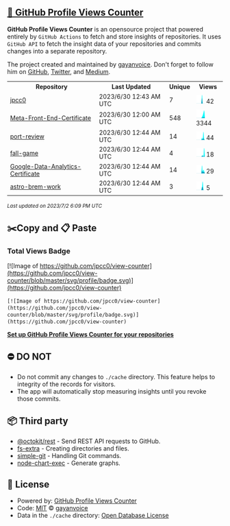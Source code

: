 ## [🚀 GitHub Profile Views Counter](https://github.com/gayanvoice/github-profile-views-counter)
**GitHub Profile Views Counter** is an opensource project that powered entirely by  `GitHub Actions` to fetch and store insights of repositories.
It uses `GitHub API` to fetch the insight data of your repositories and commits changes into a separate repository.

The project created and maintained by [gayanvoice](https://github.com/gayanvoice). Don't forget to follow him on [GitHub](https://github.com/gayanvoice), [Twitter](https://twitter.com/gayanvoice), and [Medium](https://gayanvoice.medium.com/).

<table>
	<tr>
		<th>
			Repository
		</th>
		<th>
			Last Updated
		</th>
		<th>
			Unique
		</th>
		<th>
			Views
		</th>
	</tr>
	<tr>
		<td>
			<a href="https://github.com/jpcc0/view-counter/tree/master/readme/586579586/year.md">
				jpcc0
			</a>
		</td>
		<td>
			2023/6/30 12:43 AM UTC
		</td>
		<td>
			7
		</td>
		<td>
			<img alt="Response time graph" src="https://github.com/jpcc0/view-counter/raw/master/graph/586579586/small/year.png" height="20"> 42
		</td>
	</tr>
	<tr>
		<td>
			<a href="https://github.com/jpcc0/view-counter/tree/master/readme/575975175/year.md">
				Meta-Front-End-Certificate
			</a>
		</td>
		<td>
			2023/6/30 12:00 AM UTC
		</td>
		<td>
			548
		</td>
		<td>
			<img alt="Response time graph" src="https://github.com/jpcc0/view-counter/raw/master/graph/575975175/small/year.png" height="20"> 3344
		</td>
	</tr>
	<tr>
		<td>
			<a href="https://github.com/jpcc0/view-counter/tree/master/readme/587817786/year.md">
				port-review
			</a>
		</td>
		<td>
			2023/6/30 12:44 AM UTC
		</td>
		<td>
			14
		</td>
		<td>
			<img alt="Response time graph" src="https://github.com/jpcc0/view-counter/raw/master/graph/587817786/small/year.png" height="20"> 44
		</td>
	</tr>
	<tr>
		<td>
			<a href="https://github.com/jpcc0/view-counter/tree/master/readme/585407563/year.md">
				fall-game
			</a>
		</td>
		<td>
			2023/6/30 12:44 AM UTC
		</td>
		<td>
			4
		</td>
		<td>
			<img alt="Response time graph" src="https://github.com/jpcc0/view-counter/raw/master/graph/585407563/small/year.png" height="20"> 18
		</td>
	</tr>
	<tr>
		<td>
			<a href="https://github.com/jpcc0/view-counter/tree/master/readme/584494623/year.md">
				Google-Data-Analytics-Certificate
			</a>
		</td>
		<td>
			2023/6/30 12:44 AM UTC
		</td>
		<td>
			14
		</td>
		<td>
			<img alt="Response time graph" src="https://github.com/jpcc0/view-counter/raw/master/graph/584494623/small/year.png" height="20"> 29
		</td>
	</tr>
	<tr>
		<td>
			<a href="https://github.com/jpcc0/view-counter/tree/master/readme/563691934/year.md">
				astro-brem-work
			</a>
		</td>
		<td>
			2023/6/30 12:44 AM UTC
		</td>
		<td>
			3
		</td>
		<td>
			<img alt="Response time graph" src="https://github.com/jpcc0/view-counter/raw/master/graph/563691934/small/year.png" height="20"> 5
		</td>
	</tr>
</table>

<small><i>Last updated on 2023/7/2 6:09 PM UTC</i></small>

## ✂️Copy and 📋 Paste
### Total Views Badge
[![Image of https://github.com/jpcc0/view-counter](https://github.com/jpcc0/view-counter/blob/master/svg/profile/badge.svg)](https://github.com/jpcc0/view-counter)

```readme
[![Image of https://github.com/jpcc0/view-counter](https://github.com/jpcc0/view-counter/blob/master/svg/profile/badge.svg)](https://github.com/jpcc0/view-counter)
```
[**Set up GitHub Profile Views Counter for your repositories**](https://github.com/gayanvoice/github-profile-views-counter)
## ⛔ DO NOT
- Do not commit any changes to `./cache` directory. This feature helps to integrity of the records for visitors.
- The app will automatically stop measuring insights until you revoke those commits.
## 📦 Third party

- [@octokit/rest](https://www.npmjs.com/package/@octokit/rest) - Send REST API requests to GitHub.
- [fs-extra](https://www.npmjs.com/package/fs-extra) - Creating directories and files.
- [simple-git](https://www.npmjs.com/package/simple-git) - Handling Git commands.
- [node-chart-exec](https://www.npmjs.com/package/node-chart-exec) - Generate graphs.
## 📄 License
- Powered by: [GitHub Profile Views Counter](https://github.com/gayanvoice/github-profile-views-counter)
- Code: [MIT](./LICENSE) © [gayanvoice](https://github.com/gayanvoice)
- Data in the `./cache` directory: [Open Database License](https://opendatacommons.org/licenses/odbl/1-0/)